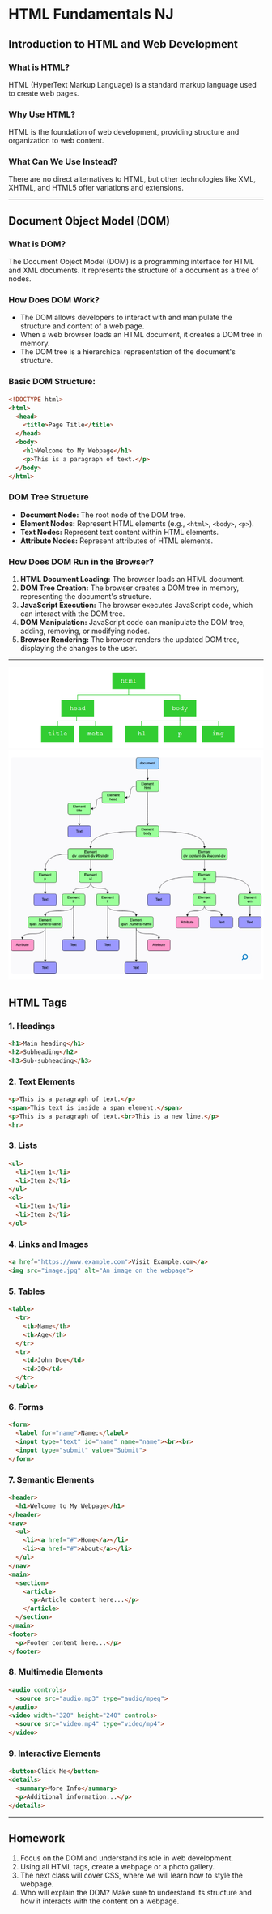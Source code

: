 # HTML Fundamentals NJ

## Introduction to HTML and Web Development
### What is HTML?
HTML (HyperText Markup Language) is a standard markup language used to create web pages.

### Why Use HTML?
HTML is the foundation of web development, providing structure and organization to web content.

### What Can We Use Instead?
There are no direct alternatives to HTML, but other technologies like XML, XHTML, and HTML5 offer variations and extensions.

---

## Document Object Model (DOM)
### What is DOM?
The Document Object Model (DOM) is a programming interface for HTML and XML documents. It represents the structure of a document as a tree of nodes.

### How Does DOM Work?
- The DOM allows developers to interact with and manipulate the structure and content of a web page.
- When a web browser loads an HTML document, it creates a DOM tree in memory.
- The DOM tree is a hierarchical representation of the document's structure.

### Basic DOM Structure:
```html
<!DOCTYPE html>
<html>
  <head>
    <title>Page Title</title>
  </head>
  <body>
    <h1>Welcome to My Webpage</h1>
    <p>This is a paragraph of text.</p>
  </body>
</html>
```

### DOM Tree Structure
- **Document Node:** The root node of the DOM tree.
- **Element Nodes:** Represent HTML elements (e.g., `<html>`, `<body>`, `<p>`).
- **Text Nodes:** Represent text content within HTML elements.
- **Attribute Nodes:** Represent attributes of HTML elements.

### How Does DOM Run in the Browser?
1. **HTML Document Loading:** The browser loads an HTML document.
2. **DOM Tree Creation:** The browser creates a DOM tree in memory, representing the document's structure.
3. **JavaScript Execution:** The browser executes JavaScript code, which can interact with the DOM tree.
4. **DOM Manipulation:** JavaScript code can manipulate the DOM tree, adding, removing, or modifying nodes.
5. **Browser Rendering:** The browser renders the updated DOM tree, displaying the changes to the user.

---
![alt text](image.png)
![alt text](image-1.png)
## HTML Tags

### 1. Headings
```html
<h1>Main heading</h1>
<h2>Subheading</h2>
<h3>Sub-subheading</h3>
```

### 2. Text Elements
```html
<p>This is a paragraph of text.</p>
<span>This text is inside a span element.</span>
<p>This is a paragraph of text.<br>This is a new line.</p>
<hr>
```

### 3. Lists
```html
<ul>
  <li>Item 1</li>
  <li>Item 2</li>
</ul>
<ol>
  <li>Item 1</li>
  <li>Item 2</li>
</ol>
```

### 4. Links and Images
```html
<a href="https://www.example.com">Visit Example.com</a>
<img src="image.jpg" alt="An image on the webpage">
```

### 5. Tables
```html
<table>
  <tr>
    <th>Name</th>
    <th>Age</th>
  </tr>
  <tr>
    <td>John Doe</td>
    <td>30</td>
  </tr>
</table>
```

### 6. Forms
```html
<form>
  <label for="name">Name:</label>
  <input type="text" id="name" name="name"><br><br>
  <input type="submit" value="Submit">
</form>
```

### 7. Semantic Elements
```html
<header>
  <h1>Welcome to My Webpage</h1>
</header>
<nav>
  <ul>
    <li><a href="#">Home</a></li>
    <li><a href="#">About</a></li>
  </ul>
</nav>
<main>
  <section>
    <article>
      <p>Article content here...</p>
    </article>
  </section>
</main>
<footer>
  <p>Footer content here...</p>
</footer>
```

### 8. Multimedia Elements
```html
<audio controls>
  <source src="audio.mp3" type="audio/mpeg">
</audio>
<video width="320" height="240" controls>
  <source src="video.mp4" type="video/mp4">
</video>
```

### 9. Interactive Elements
```html
<button>Click Me</button>
<details>
  <summary>More Info</summary>
  <p>Additional information...</p>
</details>
```

---

## Homework
1. Focus on the DOM and understand its role in web development.
2. Using all HTML tags, create a webpage or a photo gallery.
3. The next class will cover CSS, where we will learn how to style the webpage.
4. Who will explain the DOM? Make sure to understand its structure and how it interacts with the content on a webpage.

